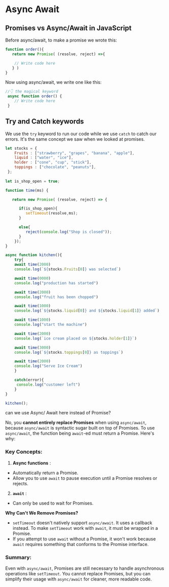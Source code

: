 # Async Await


## Promises vs Async/Await in JavaScript

Before async/await, to make a promise we wrote this:

```javascript
function order(){
   return new Promise( (resolve, reject) =>{

    // Write code here
   } )
}
```

Now using async/await, we write one like this:

```javascript
//👇 the magical keyword
 async function order() {
    // Write code here
 }
```


## Try and Catch keywords

We use the `try` keyword to run our code while we use `catch` to catch our errors. It's the same concept we saw when we looked at promises.

```js
let stocks = {
    Fruits : ["strawberry", "grapes", "banana", "apple"],
    liquid : ["water", "ice"],
    holder : ["cone", "cup", "stick"],
    toppings : ["chocolate", "peanuts"],
 };
 
let is_shop_open = true;

function time(ms) {

   return new Promise( (resolve, reject) => {

      if(is_shop_open){
         setTimeout(resolve,ms);
      }

      else{
         reject(console.log("Shop is closed"));
      }
    });
}

async function kitchen(){
    try{
    await time(2000)
    console.log(`${stocks.Fruits[0]} was selected`)

    await time(0000)
    console.log("production has started")

    await time(2000)
    console.log("fruit has been chopped")

    await time(1000)
    console.log(`${stocks.liquid[0]} and ${stocks.liquid[1]} added`)

    await time(1000)
    console.log("start the machine")

    await time(2000)
    console.log(`ice cream placed on ${stocks.holder[1]}`)

    await time(3000)
    console.log(`${stocks.toppings[0]} as toppings`)

    await time(2000)
    console.log("Serve Ice Cream")
    }

    catch(error){
     console.log("customer left")
    }
}   

kitchen();
```


can we use Async/ Await here instead of Promise?


No, you **cannot entirely replace Promises** when using `async/await`, because `async/await` is syntactic sugar built on top of Promises. To use `async/await`, the function being `await`-ed must return a Promise. Here's why:

### Key Concepts:

1. **Async functions** :

* Automatically return a Promise.
* Allow you to use `await` to pause execution until a Promise resolves or rejects.

2. **`await`** :

* Can only be used to wait for Promises.

**Why Can't We Remove Promises?**

* `setTimeout` doesn't natively support `async/await`. It uses a callback instead. To make `setTimeout` work with `await`, it must be wrapped in a Promise.
* If you attempt to use `await` without a Promise, it won't work because `await` requires something that conforms to the Promise interface.

### Summary:

Even with `async/await`, Promises are still necessary to handle asynchronous operations like `setTimeout`. You cannot replace Promises, but you can simplify their usage with `async/await` for cleaner, more readable code.
